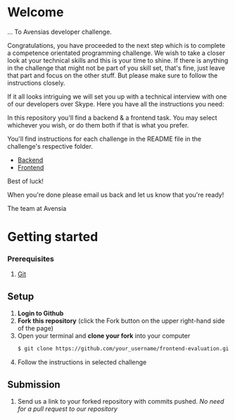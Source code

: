 # Welcome
... To Avensias developer challenge. 

Congratulations, you have proceeded to the next step which is to complete a competence orientated programming challenge. We wish to take a closer look at your technical skills and this is your time to shine. If there is anything in the challenge that might not be part of you skill set, that's fine, just leave that part and focus on the other stuff. But please make sure to follow the instructions closely.

If it all looks intriguing we will set you up with a technical interview with one of our developers over Skype. 
Here you have all the instructions you need:

In this repository you'll find a backend & a frontend task. You may select whichever you wish, or do them both if that is what you prefer.

You'll find instructions for each challenge in the README file in the challenge's respective folder.

 - [Backend](/backend)
 - [Frontend](/frontend)
 
 Best of luck!
 
 When you're done please email us back and let us know that you're ready!
 
 The team at Avensia


# Getting started

### Prerequisites
1.  [Git](https://git-scm.com/downloads)

## Setup
1.  **Login to Github**
1.  **Fork this repository** (click the Fork button on the upper right-hand side of the page)
1.  Open your terminal and **clone your fork** into your computer
    ```bash
    $ git clone https://github.com/your_username/frontend-evaluation.git
    ```
1. Follow the instructions in selected challenge


## Submission
1. Send us a link to your forked repository with commits pushed.
_No need for a pull request to our repository_
